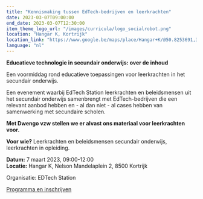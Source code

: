 ```yaml
---
title: "Kennismaking tussen EdTech-bedrijven en leerkrachten"
date: 2023-03-07T09:00:00
end_date: 2023-03-07T12:30:00
item_theme_logo_url: "/images/curricula/logo_socialrobot.png"
location: "Hangar K, Kortrijk"
location_link: "https://www.google.be/maps/place/Hangar+K/@50.8253691,3.2524409,17z/data=!3m1!4b1!4m6!3m5!1s0x47c33ae8a0a97427:0xa77980e78bba9bb!8m2!3d50.8253657!4d3.2546296!16s%2Fg%2F11f3vj50ls"
language: "nl"
---
```

**Educatieve technologie in secundair onderwijs: over de inhoud**

Een voormiddag rond educatieve toepassingen voor leerkrachten in het secundair onderwijs.

Een evenement waarbij EdTech Station leerkrachten en beleidsmensen uit het secundair onderwijs samenbrengt met EdTech-bedrijven die een relevant aanbod hebben en - al dan niet - al cases hebben van samenwerking met secundaire scholen.

**Met Dwengo vzw stellen we er alvast ons materiaal voor leerkrachten voor.** 

**Voor wie?** Leerkrachten en beleidsmensen secundair onderwijs, leerkrachten in opleiding.

**Datum:** 7 maart 2023, 09:00-12:00<br>
**Locatie:**  Hangar K, Nelson Mandelaplein 2, 8500 Kortrijk

Organisatie: EDTech Station

[Programma en inschrijven](https://www.eventbrite.be/e/tickets-content-in-secundair-onderwijs-549223200377)
